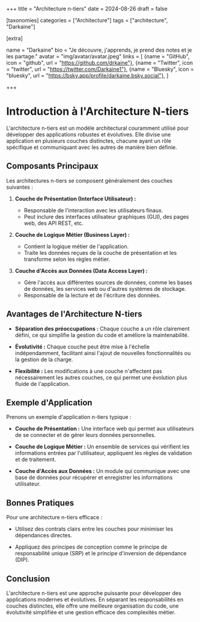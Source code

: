 +++
title = "Architecture n-tiers"
date = 2024-08-26
draft = false

[taxonomies]
categories = ["Architecture"]
tags = ["architecture", "Darkaine"]

[extra]

name = "Darkaine"
bio = "Je découvre, j'apprends, je prend des notes et je les partage."
avatar = "img/avatar/avatar.jpeg"
links = [
    {name = "GitHub", icon = "github", url = "https://github.com/drkaine"},
    {name = "Twitter", icon = "twitter", url = "https://twitter.com/Darkaine1"},
    {name = "Bluesky", icon = "bluesky", url = "https://bsky.app/profile/darkaine.bsky.social"},
]

+++

# Introduction à l'Architecture N-tiers

L'architecture n-tiers est un modèle architectural couramment utilisé pour développer des applications robustes et évolutives. Elle divise une application en plusieurs couches distinctes, chacune ayant un rôle spécifique et communiquant avec les autres de manière bien définie.

## Composants Principaux

Les architectures n-tiers se composent généralement des couches suivantes :

1. **Couche de Présentation (Interface Utilisateur) :**
   - Responsable de l'interaction avec les utilisateurs finaux.
   - Peut inclure des interfaces utilisateur graphiques (GUI), des pages web, des API REST, etc.

2. **Couche de Logique Métier (Business Layer) :**
   - Contient la logique métier de l'application.
   - Traite les données reçues de la couche de présentation et les transforme selon les règles métier.

3. **Couche d'Accès aux Données (Data Access Layer) :**
   - Gère l'accès aux différentes sources de données, comme les bases de données, les services web ou d'autres systèmes de stockage.
   - Responsable de la lecture et de l'écriture des données.

## Avantages de l'Architecture N-tiers

- **Séparation des préoccupations :** Chaque couche a un rôle clairement défini, ce qui simplifie la gestion du code et améliore la maintenabilité.
  
- **Évolutivité :** Chaque couche peut être mise à l'échelle indépendamment, facilitant ainsi l'ajout de nouvelles fonctionnalités ou la gestion de la charge.

- **Flexibilité :** Les modifications à une couche n'affectent pas nécessairement les autres couches, ce qui permet une évolution plus fluide de l'application.

## Exemple d'Application

Prenons un exemple d'application n-tiers typique :

- **Couche de Présentation :** Une interface web qui permet aux utilisateurs de se connecter et de gérer leurs données personnelles.
  
- **Couche de Logique Métier :** Un ensemble de services qui vérifient les informations entrées par l'utilisateur, appliquent les règles de validation et de traitement.

- **Couche d'Accès aux Données :** Un module qui communique avec une base de données pour récupérer et enregistrer les informations utilisateur.

## Bonnes Pratiques

Pour une architecture n-tiers efficace :

- Utilisez des contrats clairs entre les couches pour minimiser les dépendances directes.
  
- Appliquez des principes de conception comme le principe de responsabilité unique (SRP) et le principe d'inversion de dépendance (DIP).

## Conclusion

L'architecture n-tiers est une approche puissante pour développer des applications modernes et évolutives. En séparant les responsabilités en couches distinctes, elle offre une meilleure organisation du code, une évolutivité simplifiée et une gestion efficace des complexités métier.
